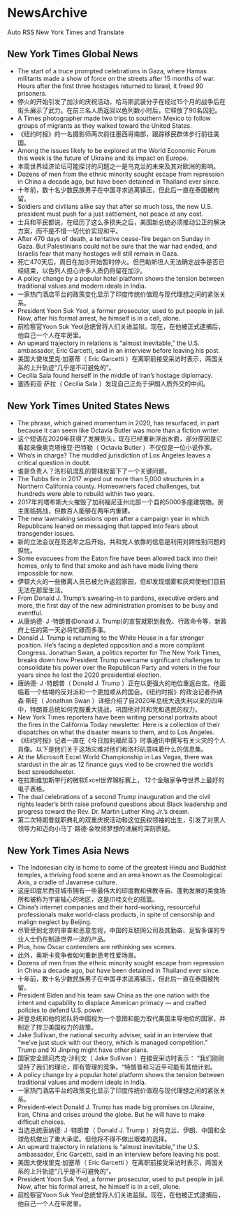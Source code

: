# NewsArchive
Auto RSS New York Times and Translate

## New York Times Global News
* The start of a truce prompted celebrations in Gaza, where Hamas militants made a show of force on the streets after 15 months of war. Hours after the first three hostages returned to Israel, it freed 90 prisoners.
* 停火的开始引发了加沙的庆祝活动，哈马斯武装分子在经过15个月的战争后在街头展示了武力。在前三名人质返回以色列数小时后，它释放了90名囚犯。
* A Times photographer made two trips to southern Mexico to follow groups of migrants as they walked toward the United States.
* 《纽约时报》的一名摄影师两次前往墨西哥南部，跟踪移民群体步行前往美国。
* Among the issues likely to be explored at the World Economic Forum this week is the future of Ukraine and its impact on Europe.
* 本周世界经济论坛可能探讨的问题之一是乌克兰的未来及其对欧洲的影响。
* Dozens of men from the ethnic minority sought escape from repression in China a decade ago, but have been detained in Thailand ever since.
* 十年前，数十名少数民族男子在中国寻求逃离镇压，但此后一直在泰国被拘留。
* Soldiers and civilians alike say that after so much loss, the new U.S. president must push for a just settlement, not peace at any cost.
* 士兵和平民都说，在经历了这么多损失之后，美国新总统必须推动公正的解决方案，而不是不惜一切代价实现和平。
* After 470 days of death, a tentative cease-fire began on Sunday in Gaza. But Palestinians could not be sure that the war had ended, and Israelis fear that many hostages will still remain in Gaza.
* 死亡470天后，周日在加沙开始暂时停火。但巴勒斯坦人无法确定战争是否已经结束，以色列人担心许多人质仍将留在加沙。
* A policy change by a popular hotel platform shows the tension between traditional values and modern ideals in India.
* 一家热门酒店平台的政策变化显示了印度传统价值观与现代理想之间的紧张关系。
* President Yoon Suk Yeol, a former prosecutor, used to put people in jail. Now, after his formal arrest, he himself is in a cell, alone.
* 前检察官Yoon Suk Yeol总统曾将人们关进监狱。现在，在他被正式逮捕后，他自己一个人在牢房里。
* An upward trajectory in relations is “almost inevitable,” the U.S. ambassador, Eric Garcetti, said in an interview before leaving his post.
* 美国大使埃里克·加塞蒂（ Eric Garcetti ）在离职前接受采访时表示，两国关系的上升轨迹“几乎是不可避免的”。
* Cecilia Sala found herself in the middle of Iran’s hostage diplomacy.
* 塞西莉亚·萨拉（ Cecilia Sala ）发现自己正处于伊朗人质外交的中间。

## New York Times United States News
* The phrase, which gained momentum in 2020, has resurfaced, in part because it can seem like Octavia Butler was more than a fiction writer.
* 这个短语在2020年获得了发展势头，现在已经重新浮出水面，部分原因是它看起来像奥克塔维亚·巴特勒（ Octavia Butler ）不仅仅是一位小说作家。
* Who’s in charge? The muddled jurisdiction of Los Angeles leaves a critical question in doubt.
* 谁是负责人？洛杉矶混乱的管辖权留下了一个关键问题。
* The Tubbs fire in 2017 wiped out more than 5,000 structures in a Northern California county. Homeowners faced challenges, but hundreds were able to rebuild within two years.
* 2017年的塔布斯大火摧毁了加利福尼亚州北部一个县的5000多座建筑物。房主面临挑战，但数百人能够在两年内重建。
* The new lawmaking sessions open after a campaign year in which Republicans leaned on messaging that tapped into fears about transgender issues.
* 新的立法会议在竞选年之后开始，共和党人依靠的信息是利用对跨性别问题的担忧。
* Some evacuees from the Eaton fire have been allowed back into their homes, only to find that smoke and ash have made living there impossible for now.
* 伊顿大火的一些撤离人员已被允许返回家园，但却发现烟雾和灰烬使他们目前无法在那里生活。
* From Donald J. Trump’s swearing-in to pardons, executive orders and more, the first day of the new administration promises to be busy and eventful.
* 从唐纳德· J ·特朗普(Donald J. Trump)的宣誓就职到赦免、行政命令等，新政府上任的第一天必将忙碌而多事。
* Donald J. Trump is returning to the White House in a far stronger position. He’s facing a depleted opposition and a more compliant Congress. Jonathan Swan, a politics reporter for The New York Times, breaks down how President Trump overcame significant challenges to consolidate his power over the Republican Party and voters in the four years since he lost the 2020 presidential election.
* 唐纳德· J ·特朗普（ Donald J. Trump ）正在以更强大的地位重返白宫。他面临着一个枯竭的反对派和一个更加顺从的国会。《纽约时报》的政治记者乔纳森·斯旺（ Jonathan Swan ）详细介绍了自2020年总统大选失利以来的四年中，特朗普总统如何克服重大挑战，巩固他对共和党和选民的权力。
* New York Times reporters have been writing personal portraits about the fires in the California Today newsletter. Here is a collection of their dispatches on what the disaster means to them, and to Los Angeles.
* 《纽约时报》记者一直在《今日加利福尼亚》时事通讯中撰写有关火灾的个人肖像。以下是他们关于这场灾难对他们和洛杉矶意味着什么的信息集。
* At the Microsoft Excel World Championship in Las Vegas, there was stardust in the air as 12 finance guys vied to be crowned the world’s best spreadsheeter.
* 在拉斯维加斯举行的微软Excel世界锦标赛上， 12个金融家争夺世界上最好的电子表格。
* The dual celebrations of a second Trump inauguration and the civil rights leader’s birth raise profound questions about Black leadership and progress toward the Rev. Dr. Martin Luther King Jr.’s dream.
* 第二次特朗普就职典礼的双重庆祝活动和这位民权领袖的出生，引发了对黑人领导力和迈向小马丁·路德·金牧师梦想的进展的深刻质疑。

## New York Times Asia News
* The Indonesian city is home to some of the greatest Hindu and Buddhist temples, a thriving food scene and an area known as the Cosmological Axis, a cradle of Javanese culture.
* 这座印度尼西亚城市拥有一些最伟大的印度教和佛教寺庙、蓬勃发展的美食场所和被称为宇宙轴心的地区，这是爪哇文化的摇篮。
* China’s internet companies and their hard-working, resourceful professionals make world-class products, in spite of censorship and malign neglect by Beijing.
* 尽管受到北京的审查和恶意忽视，中国的互联网公司及其勤奋、足智多谋的专业人士仍在制造世界一流的产品。
* Plus, how Oscar contenders are rethinking sex scenes.
* 此外，奥斯卡竞争者如何重新思考性爱场景。
* Dozens of men from the ethnic minority sought escape from repression in China a decade ago, but have been detained in Thailand ever since.
* 十年前，数十名少数民族男子在中国寻求逃离镇压，但此后一直在泰国被拘留。
* President Biden and his team saw China as the one nation with the intent and capability to displace American primacy — and crafted policies to defend U.S. power.
* 拜登总统和他的团队将中国视为一个意图和能力取代美国主导地位的国家，并制定了捍卫美国权力的政策。
* Jake Sullivan, the national security adviser, said in an interview that “we’ve just stuck with our theory, which is managed competition.” Trump and Xi Jinping might have other plans.
* 国家安全顾问杰克·沙利文（ Jake Sullivan ）在接受采访时表示： “我们刚刚坚持了我们的理论，即有管理的竞争。“特朗普和习近平可能有其他计划。
* A policy change by a popular hotel platform shows the tension between traditional values and modern ideals in India.
* 一家热门酒店平台的政策变化显示了印度传统价值观与现代理想之间的紧张关系。
* President-elect Donald J. Trump has made big promises on Ukraine, Iran, China and crises around the globe. But he will have to make difficult choices.
* 当选总统唐纳德· J ·特朗普（ Donald J. Trump ）对乌克兰、伊朗、中国和全球危机做出了重大承诺。但他将不得不做出艰难的选择。
* An upward trajectory in relations is “almost inevitable,” the U.S. ambassador, Eric Garcetti, said in an interview before leaving his post.
* 美国大使埃里克·加塞蒂（ Eric Garcetti ）在离职前接受采访时表示，两国关系的上升轨迹“几乎是不可避免的”。
* President Yoon Suk Yeol, a former prosecutor, used to put people in jail. Now, after his formal arrest, he himself is in a cell, alone.
* 前检察官Yoon Suk Yeol总统曾将人们关进监狱。现在，在他被正式逮捕后，他自己一个人在牢房里。

